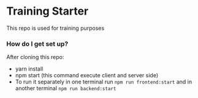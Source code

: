 # Training Starter #

This repo is used for training purposes

### How do I get set up? ###

After cloning this repo:
* yarn install
* npm start (this command execute client and server side)
* To run it separately in one terminal run `npm run frontend:start` and in another terminal `npm run backend:start`
